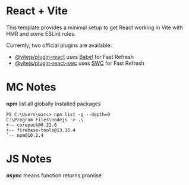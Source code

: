 # React + Vite

This template provides a minimal setup to get React working in Vite with HMR and some ESLint rules.

Currently, two official plugins are available:

- [@vitejs/plugin-react](https://github.com/vitejs/vite-plugin-react/blob/main/packages/plugin-react/README.md) uses [Babel](https://babeljs.io/) for Fast Refresh
- [@vitejs/plugin-react-swc](https://github.com/vitejs/vite-plugin-react-swc) uses [SWC](https://swc.rs/) for Fast Refresh


# MC Notes
**npm**
list all globally installed packages
```angular2html
PS C:\Users\marc> npm list -g --depth=0
C:\Program Files\nodejs -> .\
+-- corepack@0.22.0
+-- firebase-tools@13.15.4
`-- npm@10.2.4
```

# JS Notes
***async*** means function returns promise